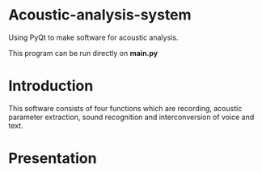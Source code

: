 # Acoustic-analysis-system
Using PyQt to make software for acoustic analysis. 

This program can be run directly on **main.py**

# Introduction
This software consists of four functions which are recording, acoustic parameter extraction, sound recognition and interconversion of voice and text.

# Presentation
